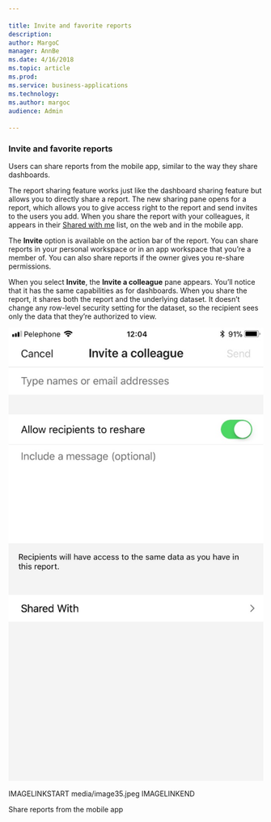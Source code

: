 ```yaml
---

title: Invite and favorite reports
description: 
author: MargoC
manager: AnnBe
ms.date: 4/16/2018
ms.topic: article
ms.prod: 
ms.service: business-applications
ms.technology: 
ms.author: margoc
audience: Admin

---
```

### Invite and favorite reports



Users can share reports from the mobile app, similar to the way they share
dashboards.

The report sharing feature works just like the dashboard sharing feature but
allows you to directly share a report. The new sharing pane opens for a report,
which allows you to give access right to the report and send invites to the
users you add. When you share the report with your colleagues, it appears in
their [Shared with
me](https://docs.microsoft.com/en-us/power-bi/service-shared-with-me) list, on
the web and in the mobile app.

The **Invite** option is available on the action bar of the report. You can
share reports in your personal workspace or in an app workspace that you’re a
member of. You can also share reports if the owner gives you re-share
permissions.

When you select **Invite**, the **Invite a colleague** pane appears. You’ll
notice that it has the same capabilities as for dashboards. When you share the
report, it shares both the report and the underlying dataset. It doesn’t change
any row-level security setting for the dataset, so the recipient sees only the
data that they’re authorized to view.

![A screenshot showing how to share reports from the mobile app](media/invite-and-favorite-reports-1.jpeg "A screenshot showing how to share reports from the mobile app")
<!-- Picture 5 -->
IMAGELINKSTART media/image35.jpeg
IMAGELINKEND

Share reports from the mobile app
